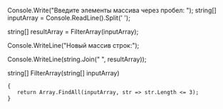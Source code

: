 
Console.Write("Введите элементы массива через пробел: ");
string[] inputArray = Console.ReadLine().Split(' ');

string[] resultArray = FilterArray(inputArray);

    
Console.WriteLine("Новый массив строк:");

Console.WriteLine(string.Join("  ", resultArray));

string[] FilterArray(string[] inputArray)

    {
       return Array.FindAll(inputArray, str => str.Length <= 3);
    }

